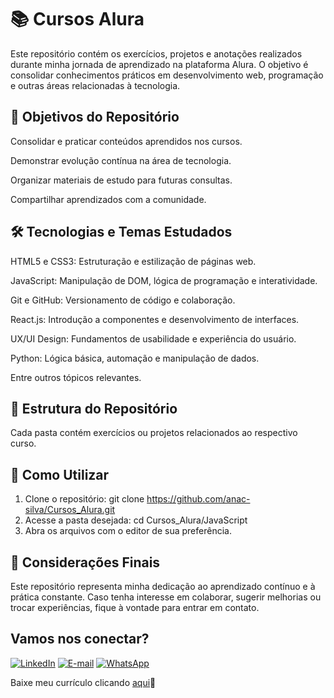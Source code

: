 # 📚 Cursos Alura
Este repositório contém os exercícios, projetos e anotações realizados durante minha jornada de aprendizado na plataforma Alura. O objetivo é consolidar conhecimentos práticos em desenvolvimento web, programação e outras áreas relacionadas à tecnologia.

## 🎯 Objetivos do Repositório
Consolidar e praticar conteúdos aprendidos nos cursos.

Demonstrar evolução contínua na área de tecnologia.

Organizar materiais de estudo para futuras consultas.

Compartilhar aprendizados com a comunidade.

## 🛠️ Tecnologias e Temas Estudados
HTML5 e CSS3: Estruturação e estilização de páginas web.

JavaScript: Manipulação de DOM, lógica de programação e interatividade.

Git e GitHub: Versionamento de código e colaboração.

React.js: Introdução a componentes e desenvolvimento de interfaces.

UX/UI Design: Fundamentos de usabilidade e experiência do usuário.

Python: Lógica básica, automação e manipulação de dados.

Entre outros tópicos relevantes.

## 📂 Estrutura do Repositório

Cada pasta contém exercícios ou projetos relacionados ao respectivo curso.

## 🚀 Como Utilizar

1. Clone o repositório: git clone https://github.com/anac-silva/Cursos_Alura.git
2. Acesse a pasta desejada: cd Cursos_Alura/JavaScript
3. Abra os arquivos com o editor de sua preferência.


## 📝 Considerações Finais
Este repositório representa minha dedicação ao aprendizado contínuo e à prática constante. Caso tenha interesse em colaborar, sugerir melhorias ou trocar experiências, fique à vontade para entrar em contato.

## Vamos nos conectar?

[![LinkedIn](https://img.shields.io/badge/LinkedIn-4F57CE?style=for-the-badge&logo=linkedin&logoColor=F)](https://www.linkedin.com/in/carolinamerloti/)  [![E-mail](https://img.shields.io/badge/-Email-C551C1?style=for-the-badge&logo=gmail&logoColor=FFF)](mailto:desenvolvedora.ana.silva@gmail.com)  [![WhatsApp](https://img.shields.io/badge/WhatsApp-DD81A0?style=for-the-badge&logo=whatsapp&logoColor=FFF)](https://wa.me/5518998219709) 

Baixe meu currículo clicando [aqui](https://github.com/anac-silva/anac-silva/blob/main/Ana%20Carolina_CV.pdf)📄
